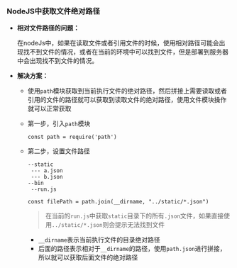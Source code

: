 ### NodeJS中获取文件绝对路径

- **相对文件路径的问题：**

  在nodeJs中，如果在读取文件或者引用文件的时候，使用相对路径可能会出现找不到文件的情况，或者在当前的环境中可以找到文件，但是部署到服务器中会出现找不到文件的情况。

- **解决方案：**

  - 使用`path`模块获取到当前执行文件的绝对路径，然后拼接上需要读取或者引用的文件的路径就可以获取到读取文件的绝对路径，使用文件模块操作就可以正常获取

  - 第一步，引入`path`模块

    `const path = require('path')`

  - 第二步，设置文件路径

    ```
    --static 
     --- a.json
     --- b.json
    --bin 
     --run.js 
    ```

    `const filePath = path.join(__dirname, "../static/*.json")`

    > 在当前的`run.js`中获取`static`目录下的所有`.json`文件，如果直接使用`../static/*.json`则会提示无法找到文件

    - `__dirname`表示当前执行文件的目录绝对路径
    - 后面的路径表示相对于`__dirname`的路径，使用`path.json`进行拼接，所以就可以获取后面文件的绝对路径

